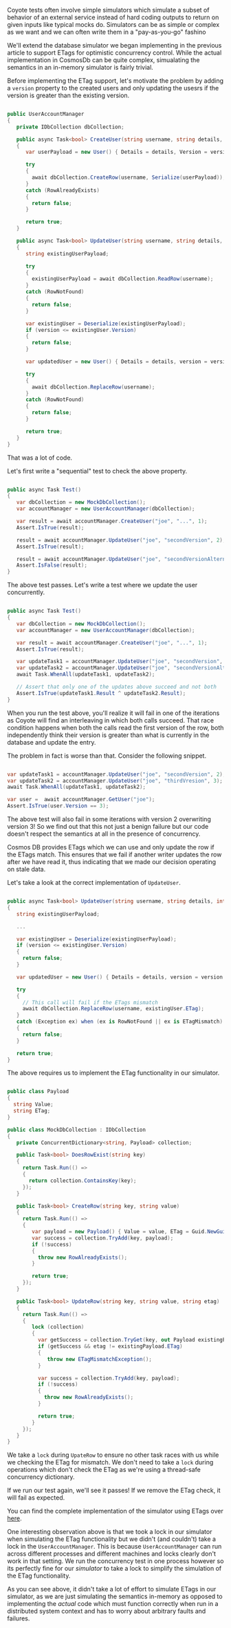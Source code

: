 

Coyote tests often involve simple simulators which simulate a subset of behavior of an external service instead of hard coding outputs to return on given inputs like typical mocks do. Simulators can be as simple or complex as we want and we can often write them in a "pay-as-you-go" fashino

We'll extend the database simulator we began implementing in the previous article to support ETags for optimistic concurrency control. While the actual implementation in CosmosDb can be quite complex, simualating the semantics in an in-memory simulator is fairly trivial.

Before implementing the ETag support, let's motivate the problem by adding a `version` property to the created users and only updating the usesrs if the version is greater than the existing version.

```csharp

public UserAccountManager
{
   private IDbCollection dbCollection;

   public async Task<bool> CreateUser(string username, string details, int version)
   {
      var userPayload = new User() { Details = details, Version = version };

      try
      {
        await dbCollection.CreateRow(username, Serialize(userPayload));
      }
      catch (RowAlreadyExists)
      {
        return false;
      }

      return true;
   }

   public async Task<bool> UpdateUser(string username, string details, int version)
   {
      string existingUserPayload;

      try
      {
        existingUserPayload = await dbCollection.ReadRow(username);
      }
      catch (RowNotFound)
      {
        return false;
      }

      var existingUser = Deserialize(existingUserPayload);
      if (version <= existingUser.Version)
      {
        return false;
      }

      var updatedUser = new User() { Details = details, version = version };

      try
      {
        await dbCollection.ReplaceRow(username);
      }
      catch (RowNotFound)
      {
        return false;
      }

      return true;
   }
}

```

That was a lot of code.

Let's first write a "sequential" test to check the above property.

```csharp

public async Task Test()
{
   var dbCollection = new MockDbCollection();
   var accountManager = new UserAccountManager(dbCollection);

   var result = await accountManager.CreateUser("joe", "...", 1);
   Assert.IsTrue(result);

   result = await accountManager.UpdateUser("joe", "secondVersion", 2);
   Assert.IsTrue(result);

   result = await accountManager.UpdateUser("joe", "secondVersionAlternate", 2);
   Assert.IsFalse(result);
}

```

The above test passes. Let's write a test where we update the user concurrently.

```csharp

public async Task Test()
{
   var dbCollection = new MockDbCollection();
   var accountManager = new UserAccountManager(dbCollection);

   var result = await accountManager.CreateUser("joe", "...", 1);
   Assert.IsTrue(result);

   var updateTask1 = accountManager.UpdateUser("joe", "secondVersion", 2);
   var updateTask2 = accountManager.UpdateUser("joe", "secondVersionAlternate", 2);
   await Task.WhenAll(updateTask1, updateTask2);

   // Assert that only one of the updates above succeed and not both
   Assert.IsTrue(updateTask1.Result ^ updateTask2.Result);
}

```

When you run the test above, you'll realize it will fail in one of the iterations as Coyote will find an interleaving in which both calls succeed. That race condition happens when both the calls read the first version of the row, both independently think their version is greater than what is currently in the database and update the entry.

The problem in fact is worse than that. Consider the following snippet.

```csharp

var updateTask1 = accountManager.UpdateUser("joe", "secondVersion", 2);
var updateTask2 = accountManager.UpdateUser("joe", "thirdVresion", 3);
await Task.WhenAll(updateTask1, updateTask2);

var user =  await accountManager.GetUser("joe");
Assert.IsTrue(user.Version == 3);

```

The above test will also fail in some iterations with version 2 overwriting version 3! So we find out that this not just a benign failure but our code doesn't respect the semantics at all in the presence of concurrency.

Cosmos DB provides ETags which we can use and only update the row if the ETags match. This ensures that we fail if another writer updates the row after we have read it, thus indicating that we made our decision operating on stale data.

Let's take a look at the correct implementation of `UpdateUser`.

```csharp

public async Task<bool> UpdateUser(string username, string details, int version)
{
   string existingUserPayload;

   ...

   var existingUser = Deserialize(existingUserPayload);
   if (version <= existingUser.Version)
   {
     return false;
   }

   var updatedUser = new User() { Details = details, version = version };

   try
   {
     // This call will fail if the ETags mismatch
     await dbCollection.ReplaceRow(username, existingUser.ETag);
   }
   catch (Exception ex) when (ex is RowNotFound || ex is ETagMismatch)
   {
     return false;
   }

   return true;
}

```

The above requires us to implement the ETag functionality in our simulator.

```csharp

public class Payload
{
  string Value;
  string ETag;
}

public class MockDbCollection : IDbCollection
{
   private ConcurrentDictionary<string, Payload> collection;

   public Task<bool> DoesRowExist(string key)
   {
     return Task.Run(() =>
     {
       return collection.ContainsKey(key);
     });
   }

   public Task<bool> CreateRow(string key, string value)
   {
     return Task.Run(() =>
     {
        var payload = new Payload() { Value = value, ETag = Guid.NewGuid().ToString() }
        var success = collection.TryAdd(key, payload);
        if (!success)
        {
          throw new RowAlreadyExists();
        }

        return true;
     });
   }

   public Task<bool> UpdateRow(string key, string value, string etag)
   {
     return Task.Run(() =>
     {
        lock (collection)
        {
          var getSuccess = collection.TryGet(key, out Payload existingPayload);
          if (getSuccess && etag != existingPayload.ETag)
          {
             throw new ETagMismatchException();
          }

          var success = collection.TryAdd(key, payload);
          if (!success)
          {
            throw new RowAlreadyExists();
          }

          return true;
        }
     });
   }
}

```

We take a `lock` during `UpateRow` to ensure no other task races with us while we checking the ETag for mismatch. We don't need to take a `lock` during operations which don't check the ETag as we're using a thread-safe concurrency dictionary.

If we run our test again, we'll see it passes! If we remove the ETag check, it will fail as expected.

You can find the complete implementation of the simulator using ETags over [here](https://github.com).

One interesting observation above is that we took a lock in our simulator when simulating the ETag functionality but we didn't (and couldn't) take a lock in the `UserAccountManager`. This is because `UserAccountManager` can run across different processes and different machines and locks clearly don't work in that setting. We run the concurrency test in one process however so its perfectly fine for our _simulator_ to take a lock to simplify the simulation of the ETag functionality.

As you can see above, it didn't take a lot of effort to simulate ETags in our simulator, as we are just simulating the semantics in-memory as opposed to implementing the _actual_ code which must function correctly when run in a distributed system context and has to worry about arbitrary faults and failures.
